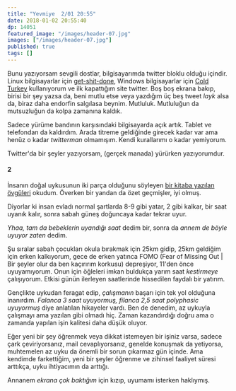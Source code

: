 ```yaml
---
title: "Yevmiye  2/01 20:55"
date: 2018-01-02 20:55:40
dp: 14051
featured_image: "/images/header-07.jpg"
images: ["/images/header-07.jpg"]
published: true
tags: []
---
```




Bunu yazıyorsam sevgili dostlar, bilgisayarımda twitter bloklu olduğu içindir.
Linux bilgisayarlar
için [get-shit-done](https://github.com/viccherubini/get-shit-done), Windows
bilgisayarlar için [Cold Turkey](https://getcoldturkey.com/) kullanıyorum ve ilk
kapattığım site twitter. Boş boş ekrana bakıp, birisi bir şey yazsa da, beni
mutlu etse veya yazdığım üç beş tweet *layk* alsa da, biraz daha endorfin
salgılasa beynim. Mutluluk. Mutluluğun da mutsuzluğun da kolpa zamanına kaldık.

Sadece yürüme bandının karşısındaki bilgisayarda açık artık. Tablet ve
telefondan da kaldırdım. Arada titreme geldiğinde girecek kadar var ama henüz
o kadar *twitterman* olmamışım. Kendi kurallarımı o kadar yemiyorum. 

Twitter'da bir şeyler yazıyorsam, (gerçek manada) yürürken yazıyorumdur. 

#### 2

İnsanın doğal uykusunun iki parça olduğunu söyleyen [bir kitaba yazılan
övgüleri](http://www.history.vt.edu/Ekirch/sleepcommentary.html) okudum. Överken
bir yandan da özet geçmişler, iyi olmuş. 

Diyorlar ki insan evladı normal şartlarda 8-9 gibi yatar, 2 gibi kalkar, bir
saat uyanık kalır, sonra sabah güneş doğuncaya kadar tekrar uyur.

*Yhaa, tam da bebeklerin uyandığı saat* dedim bir, sonra da *annem de böyle
uyuyor zaten* dedim.

Şu sıralar sabah çocukları okula bırakmak için 25km gidip, 25km geldiğim için
erken kalkıyorum, gece de erken yatınca FOMO (Fear of Missing Out | Bir şeyler
olur da ben kaçırırım korkusu) depreşiyor, 11'den önce uyuyamıyorum. Onun için
öğleleri imkan buldukça yarım saat *kestirmeye* çalışıyorum. Etkisi günün
ilerleyen saatlerinde hissedilen faydalı bir yatırım.

Gençlikte uykudan feragat edip, *çalışmanın* başarı için tek yol olduğuna
inanırdım. *Falanca 3 saat uyuyormuş, filanca 2,5 saat polyphasic uyuyormuş*
diye anlatılan hikayeler vardı. Ben de denedim, az uykuyla çalışmayı ama yazılan
gibi olmadı hiç. Zaman kazandırdığı doğru ama o zamanda yapılan işin kalitesi
daha düşük oluyor.

Eğer yeni bir şey öğrenmek veya dikkat istemeyen bir işiniz varsa, sadece çark
çeviriyorsanız, mail cevaplıyorsanız, genelde konuşmak da yetiyorsa, muhtemelen
az uyku da önemli bir sorun çıkarmaz gün içinde. Ama kendimde farkettiğim, yeni
bir şeyler öğrenme ve zihinsel faaliyet süresi arttıkça, uyku ihtiyacımın da
arttığı.

Annanem *ekrana çok baktığım* için kızıp, uyumamı isterken haklıymış. 

